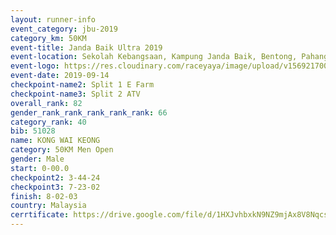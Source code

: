 ```yaml
---
layout: runner-info 
event_category: jbu-2019 
category_km: 50KM 
event-title: Janda Baik Ultra 2019 
event-location: Sekolah Kebangsaan, Kampung Janda Baik, Bentong, Pahang, Malaysia 
event-logo: https://res.cloudinary.com/raceyaya/image/upload/v1569217009/logo/janda-baik_vch1pc.jpg 
event-date: 2019-09-14 
checkpoint-name2: Split 1 E Farm 
checkpoint-name3: Split 2 ATV 
overall_rank: 82
gender_rank_rank_rank_rank_rank: 66
category_rank: 40
bib: 51028
name: KONG WAI KEONG
category: 50KM Men Open
gender: Male
start: 0-00.0
checkpoint2: 3-44-24
checkpoint3: 7-23-02
finish: 8-02-03
country: Malaysia
cerrtificate: https://drive.google.com/file/d/1HXJvhbxkN9NZ9mjAx8V8NqcsC_EjCpea/view?usp=sharing
---
```

